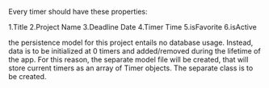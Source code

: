 Every timer should have these properties:

1.Title
2.Project Name
3.Deadline Date
4.Timer Time
5.isFavorite
6.isActive

the persistence model for this project entails no database usage. Instead, data is to be initialized
at 0 timers and added/removed during the lifetime of the app. For this reason, the separate model file
will be created, that will store current timers as an array of Timer objects. The separate class is
to be created.